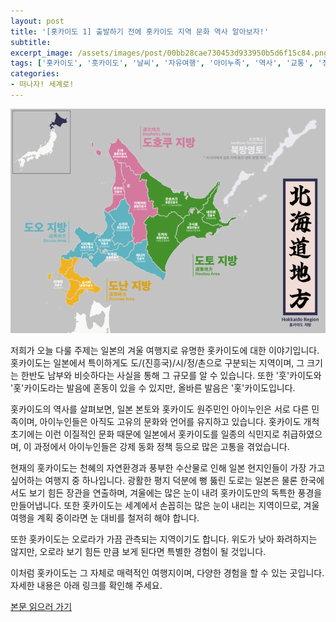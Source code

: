 ```yaml
---
layout: post
title: '[홋카이도 1] 출발하기 전에 홋카이도 지역 문화 역사 알아보자!'
subtitle: 
excerpt_image: /assets/images/post/00bb28cae730453d933950b5d6f15c84.png
tags: ['홋카이도', '훗카이도', '날씨', '자유여행', '아이누족', '역사', '교통', '정보']
categories: 
- 떠나자! 세계로!
---
```


![메인 이미지](/assets/images/post/00bb28cae730453d933950b5d6f15c84.png)

저희가 오늘 다룰 주제는 일본의 겨울 여행지로 유명한 홋카이도에 대한 이야기입니다. 홋카이도는 일본에서 특이하게도 도/(진흥국)/시/정/촌으로 구분되는 지역이며, 그 크기는 한반도 남부와 비슷하다는 사실을 통해 그 규모를 알 수 있습니다. 또한 '훗'카이도와 '홋'카이도라는 발음에 혼동이 있을 수 있지만, 올바른 발음은 '홋'카이도입니다.

홋카이도의 역사를 살펴보면, 일본 본토와 홋카이도 원주민인 아이누인은 서로 다른 민족이며, 아이누인들은 아직도 고유의 문화와 언어를 유지하고 있습니다. 홋카이도 개척 초기에는 이런 이질적인 문화 때문에 일본에서 홋카이도를 일종의 식민지로 취급하였으며, 이 과정에서 아이누인들은 강제 동화 정책 등으로 많은 고통을 겪었습니다.

현재의 홋카이도는 천혜의 자연환경과 풍부한 수산물로 인해 일본 현지인들이 가장 가고 싶어하는 여행지 중 하나입니다. 광활한 평지 덕분에 뻥 뚫린 도로는 일본은 물론 한국에서도 보기 힘든 장관을 연출하며, 겨울에는 많은 눈이 내려 홋카이도만의 독특한 풍경을 만들어냅니다. 또한 홋카이도는 세계에서 손꼽히는 많은 눈이 내리는 지역이므로, 겨울 여행을 계획 중이라면 눈 대비를 철저히 해야 합니다.

또한 홋카이도는 오로라가 가끔 관측되는 지역이기도 합니다. 위도가 낮아 화려하지는 않지만, 오로라 보기 힘든 만큼 보게 된다면 특별한 경험이 될 것입니다.

이처럼 홋카이도는 그 자체로 매력적인 여행지이며, 다양한 경험을 할 수 있는 곳입니다. 자세한 내용은 아래 링크를 확인해 주세요.

[본문 읽으러 가기](https://m.blog.naver.com/ham_eaten_jellybear/223290511238)
